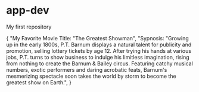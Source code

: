 # app-dev
My first repository

{
"My Favorite Movie Title: "The Greatest Showman",
"Sypnosis: "Growing up in the early 1800s, P.T. Barnum displays a natural talent for publicity and promotion, selling lottery tickets by age 12. After trying his hands at various jobs, P.T. turns to show business to indulge his limitless imagination, rising from nothing to create the Barnum & Bailey circus. Featuring catchy musical numbers, exotic performers and daring acrobatic feats, Barnum's mesmerizing spectacle soon takes the world by storm to become the greatest show on Earth.",
}


